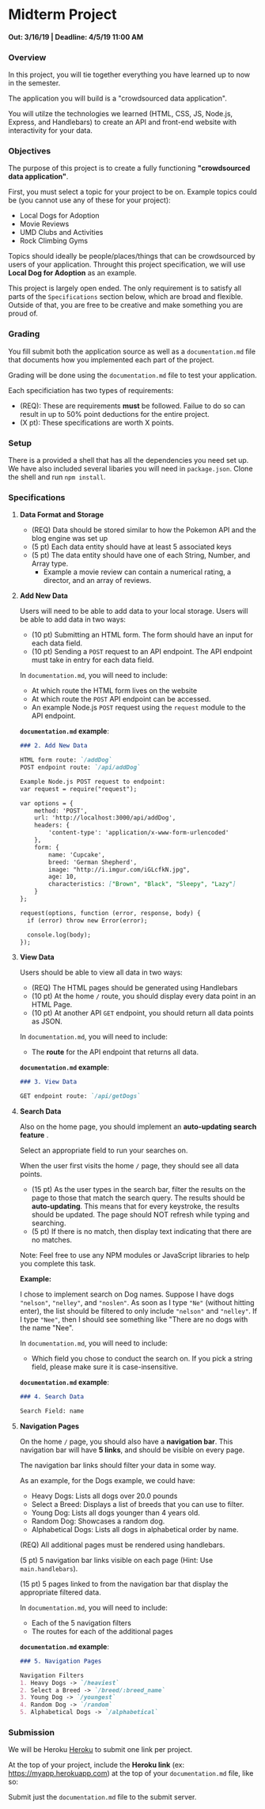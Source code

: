 # Midterm Project
#### Out: 3/16/19 | Deadline: 4/5/19 11:00 AM

### Overview

In this project, you will tie together everything you have learned up to now in the semester.

The application you will build is a "crowdsourced data application".

You will utilze the technologies we learned (HTML, CSS, JS, Node.js, Express, and Handlebars) to create an API and front-end website with interactivity for your data.

### Objectives

The purpose of this project is to create a fully functioning **"crowdsourced data application"**.

First, you must select a topic for your project to be on. Example topics could be (you cannot use any of these for your project):

- Local Dogs for Adoption
- Movie Reviews
- UMD Clubs and Activities
- Rock Climbing Gyms

Topics should ideally be people/places/things that can be crowdsourced by users of your application. Throught this project specification, we will use **Local Dog for Adoption** as an example.

This project is largely open ended. The only requirement is to satisfy all parts of the `Specifications` section below, which are broad and flexible. Outside of that, you are free to be creative and make something you are proud of.

### Grading

You fill submit both the application source as well as a `documentation.md` file that documents how you implemented each part of the project.

Grading will be done using the `documentation.md` file to test your application.

Each specificiation has two types of requirements:
- (REQ): These are requirements **must** be followed. Failue to do so can result in up to 50% point deductions for the entire project.
- (X pt): These specifications are worth X points.

### Setup

There is a provided a shell that has all the dependencies you need set up. We have also included several libaries you will need in `package.json`. Clone the shell and run `npm install`.

### Specifications


1. **Data Format and Storage**

    - (REQ) Data should be stored similar to how the Pokemon API and the blog engine was set up
    - (5 pt) Each data entity should have at least 5 associated keys
    - (5 pt) The data entity should have one of each String, Number, and Array type.
       - Example a movie review can contain a numerical rating, a director, and an array of reviews.
    


2. **Add New Data**

    Users will need to be able to add data to your local storage. Users will be able to add data in two ways:

    - (10 pt) Submitting an HTML form. The form should have an input for each data  field.
    - (10 pt) Sending a `POST` request to an API endpoint. The API endpoint must    take in entry for each data field.

    In `documentation.md`, you will need to include:
    - At which route the HTML form lives on the website
    - At which route the `POST` API endpoint can be accessed.
    - An example Node.js `POST` request using the `request` module to the API   endpoint.

    **`documentation.md` example**:
    ```markdown
    ### 2. Add New Data

    HTML form route: `/addDog`
    POST endpoint route: `/api/addDog`

    Example Node.js POST request to endpoint:
    var request = require("request");

    var options = {
        method: 'POST',
        url: 'http://localhost:3000/api/addDog',
        headers: {
            'content-type': 'application/x-www-form-urlencoded'
        },
        form: {
            name: 'Cupcake',
            breed: 'German Shepherd',
            image: "http://i.imgur.com/iGLcfkN.jpg",
            age: 10,
            characteristics: ["Brown", "Black", "Sleepy", "Lazy"]
        }
    };

    request(options, function (error, response, body) {
      if (error) throw new Error(error);

      console.log(body);
    });
    ```

3. **View Data**

    Users should be able to view all data in two ways:

    - (REQ) The HTML pages should be generated using Handlebars
    - (10 pt) At the home `/` route, you should display every data point in an  HTML Page.
    - (10 pt) At another API `GET` endpoint, you should return all data points as   JSON.

    In `documentation.md`, you will need to include:
    - The **route** for the API endpoint that returns all data.


    **`documentation.md` example**:
    ```markdown
    ### 3. View Data

    GET endpoint route: `/api/getDogs`

    ```

4. **Search Data**

    Also on the home page, you should implement an **auto-updating search feature** .

    Select an appropriate field to run your searches on.

    When the user first visits the home `/` page, they should see all data points.

    - (15 pt) As the user types in the search bar, filter the results on the page   to those that match the search query. The results should be **auto-updating**. This means that for every keystroke, the results should be updated. The page should NOT refresh while typing and searching.
    - (5 pt) If there is no match, then display text indicating that there are no   matches.

    Note: Feel free to use any NPM modules or JavaScript libraries to help you complete this task.

    **Example:**

    I chose to implement search on Dog names. Suppose I have dogs `"nelson"`,  `"nelley"`, and `"noslen"`. As soon as I type `"Ne"` (without hitting enter), the  list should be filtered to only include `"nelson"` and `"nelley"`. If I type `"Nee"`, then I should see something like "There are no dogs with the name "Nee".

    In `documentation.md`, you will need to include:
    - Which field you chose to conduct the search on. If you pick a string field, please make sure it is case-insensitive.

    **`documentation.md` example**:
    ```markdown
    ### 4. Search Data

    Search Field: name

    ```

5. **Navigation Pages**

    On the home `/` page, you should also have a **navigation bar**. This navigation bar will have **5 links**, and should be visible on every page.

    The navigation bar links should filter your data in some way.

    As an example, for the Dogs example, we could have:
    - Heavy Dogs: Lists all dogs over 20.0 pounds
    - Select a Breed: Displays a list of breeds that you can use to filter.
    - Young Dog: Lists all dogs younger than 4 years old.
    - Random Dog: Showcases a random dog.
    - Alphabetical Dogs: Lists all dogs in alphabetical order by name.

    (REQ) All additional pages must be rendered using handlebars.

    (5 pt) 5 navigation bar links visible on each page (Hint: Use `main.handlebars`).

    (15 pt) 5 pages linked to from the navigation bar that display the appropriate filtered data.

    In `documentation.md`, you will need to include:
    - Each of the 5 navigation filters
    - The routes for each of the additional pages

    **`documentation.md` example**:
    ```markdown
    ### 5. Navigation Pages

    Navigation Filters
    1. Heavy Dogs -> `/heaviest`
    2. Select a Breed -> `/breed/:breed_name`
    3. Young Dog -> `/youngest`
    4. Random Dog -> `/random`
    5. Alphabetical Dogs -> `/alphabetical`

    ```

### Submission

We will be Heroku [Heroku](http://heroku.com) to submit one link per project.

At the top of your project, include the **Heroku link** (ex: https://myapp.herokuapp.com) at the top of your `documentation.md` file, like so:

Submit just the `documentation.md` file to the submit server.

